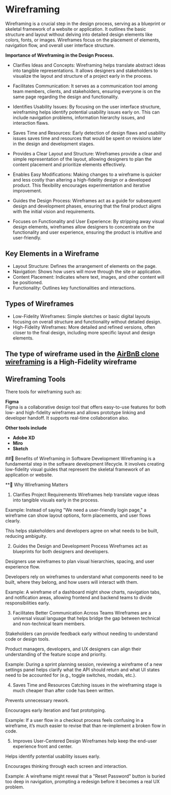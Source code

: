 # Wireframing  
Wireframing is a crucial step in the design process, serving as a blueprint or skeletal framework of a website or application. It outlines the basic structure and layout without delving into detailed design elements like colors, fonts, or images. Wireframes focus on the placement of elements, navigation flow, and overall user interface structure.  

**Importance of Wireframing in the Design Process.**
  * Clarifies Ideas and Concepts:
    Wireframing helps translate abstract ideas into tangible representations. It allows designers and stakeholders to visualize the layout and structure of a project early in the process.

  * Facilitates Communication: It serves as a communication tool among team members, clients, and stakeholders, ensuring everyone is on the same page regarding the design and functionality.

  * Identifies Usability Issues: By focusing on the user interface structure, wireframing helps identify potential usability issues early on. This can include navigation problems, information hierarchy issues, and interaction flaws.

  * Saves Time and Resources: Early detection of design flaws and usability issues saves time and resources that would be spent on revisions later in the design and development stages.

  * Provides a Clear Layout and Structure: Wireframes provide a clear and simple representation of the layout, allowing designers to plan the content placement and prioritize elements effectively.

  * Enables Easy Modifications: Making changes to a wireframe is quicker and less costly than altering a high-fidelity design or a developed product. This flexibility encourages experimentation and iterative improvement.

  * Guides the Design Process: Wireframes act as a guide for subsequent design and development phases, ensuring that the final product aligns with the initial vision and requirements.

  * Focuses on Functionality and User Experience: By stripping away visual design elements, wireframes allow designers to concentrate on the functionality and user experience, ensuring the product is intuitive and user-friendly.

## Key Elements in a Wireframe
 * Layout Structure: Defines the arrangement of elements on the page.
 * Navigation: Shows how users will move through the site or application.
 * Content Placement: Indicates where text, images, and other content will be positioned.
 * Functionality: Outlines key functionalities and interactions.

## Types of Wireframes
 * Low-Fidelity Wireframes: Simple sketches or basic digital layouts focusing on overall structure and functionality without detailed design.
 * High-Fidelity Wireframes: More detailed and refined versions, often closer to the final design, including more specific layout and design elements.

## The type of wireframe used in the [AirBnB clone wireframing]([https://pages.github.com/](https://www.figma.com/design/E2BRqdPcKkrnX6hLGPto8Z/Project-Airbnb?node-id=1-2&p=f)) is a High-Fidelity wireframe

## Wireframing Tools  
There tools for wireframing such as:

**Figma**  
Figma is a collaborative design tool that offers easy-to-use features for both low- and high-fidelity wireframes and allows prototype linking and developer handoff. It supports real-time collaboration also.

**Other tools include**
 * **Adobe XD**
 * **Miro**
 * **Sketch**

##🧩 Benefits of Wireframing in Software Development
Wireframing is a fundamental step in the software development lifecycle. It involves creating low-fidelity visual guides that represent the skeletal framework of an application or website.

**🚀 Why Wireframing Matters
 1. Clarifies Project Requirements
Wireframes help translate vague ideas into tangible visuals early in the process.

Example: Instead of saying "We need a user-friendly login page," a wireframe can show layout options, form placements, and user flows clearly.

This helps stakeholders and developers agree on what needs to be built, reducing ambiguity.

 2. Guides the Design and Development Process
Wireframes act as blueprints for both designers and developers.

Designers use wireframes to plan visual hierarchies, spacing, and user experience flow.

Developers rely on wireframes to understand what components need to be built, where they belong, and how users will interact with them.

Example: A wireframe of a dashboard might show charts, navigation tabs, and notification areas, allowing frontend and backend teams to divide responsibilities early.

 3. Facilitates Better Communication Across Teams
Wireframes are a universal visual language that helps bridge the gap between technical and non-technical team members.

Stakeholders can provide feedback early without needing to understand code or design tools.

Product managers, developers, and UX designers can align their understanding of the feature scope and priority.

Example: During a sprint planning session, reviewing a wireframe of a new settings panel helps clarify what the API should return and what UI states need to be accounted for (e.g., toggle switches, modals, etc.).

 4. Saves Time and Resources
Catching issues in the wireframing stage is much cheaper than after code has been written.

Prevents unnecessary rework.

Encourages early iteration and fast prototyping.

Example: If a user flow in a checkout process feels confusing in a wireframe, it’s much easier to revise that than re-implement a broken flow in code.

 5. Improves User-Centered Design
Wireframes help keep the end-user experience front and center.

Helps identify potential usability issues early.

Encourages thinking through each screen and interaction.

Example: A wireframe might reveal that a "Reset Password" button is buried too deep in navigation, prompting a redesign before it becomes a real UX problem.
